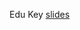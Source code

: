 Edu Key [slides](https://github.com/CLBFest/Boston/raw/master/misc-projects/Edu%20Key%20Presentation.pptx)
